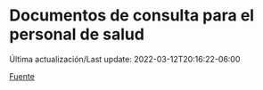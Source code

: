 # Documentos de consulta para el personal de salud

Última actualización/Last update: 2022-03-12T20:16:22-06:00

 [Fuente](https://coronavirus.gob.mx/personal-de-salud/documentos-de-consulta/)
